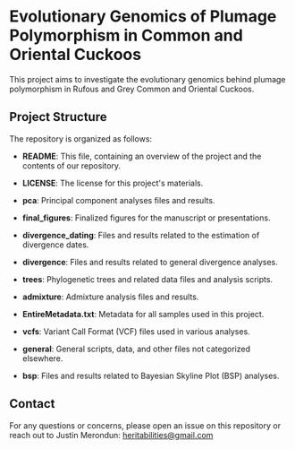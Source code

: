 # Evolutionary Genomics of Plumage Polymorphism in Common and Oriental Cuckoos

This project aims to investigate the evolutionary genomics behind plumage polymorphism in Rufous and Grey Common and Oriental Cuckoos.

## Project Structure

The repository is organized as follows:

- **README**: This file, containing an overview of the project and the contents of our repository.

- **LICENSE**: The license for this project's materials.

- **pca**: Principal component analyses files and results.

- **final_figures**: Finalized figures for the manuscript or presentations.

- **divergence_dating**: Files and results related to the estimation of divergence dates.

- **divergence**: Files and results related to general divergence analyses.

- **trees**: Phylogenetic trees and related data files and analysis scripts.

- **admixture**: Admixture analysis files and results.

- **EntireMetadata.txt**: Metadata for all samples used in this project.

- **vcfs**: Variant Call Format (VCF) files used in various analyses.

- **general**: General scripts, data, and other files not categorized elsewhere.

- **bsp**: Files and results related to Bayesian Skyline Plot (BSP) analyses.

## Contact

For any questions or concerns, please open an issue on this repository or reach out to Justin Merondun: heritabilities@gmail.com
